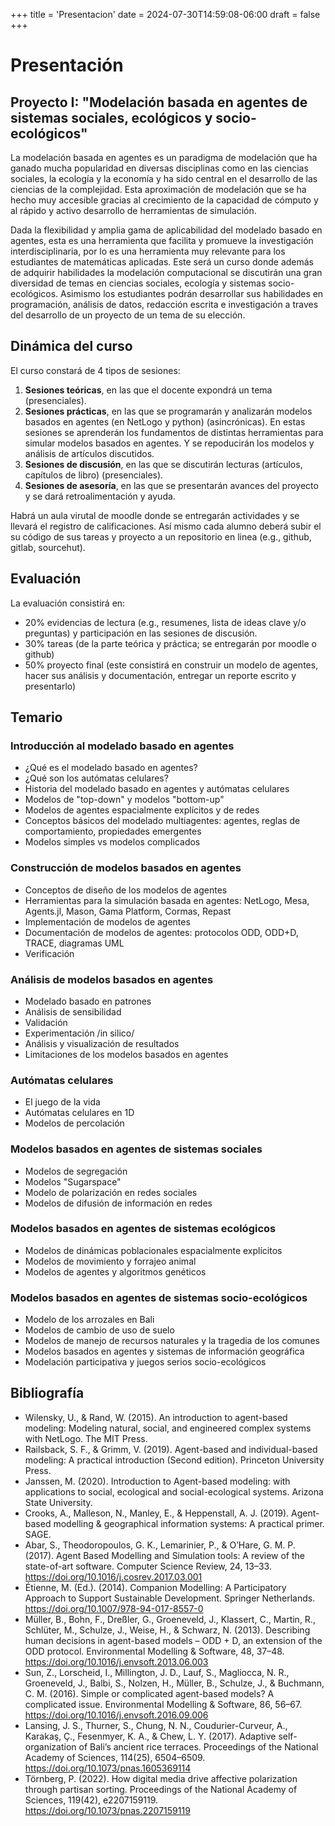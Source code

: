 +++
title = 'Presentacion'
date = 2024-07-30T14:59:08-06:00
draft = false
+++

# Presentación

## Proyecto I: "Modelación basada en agentes de sistemas sociales, ecológicos y socio-ecológicos"

La modelación basada en agentes es un paradigma de modelación que ha ganado mucha popularidad en diversas disciplinas como en las ciencias sociales, la ecología y la economía y ha sido central en el desarrollo de las ciencias de la complejidad. Esta aproximación de modelación que se ha hecho muy accesible gracias al crecimiento de la capacidad de cómputo y al rápido y activo desarrollo de herramientas de simulación.

Dada la flexibilidad y amplia gama de aplicabilidad del modelado basado en agentes, esta es una herramienta que facilita y promueve la investigación interdisciplinaria, por lo es una herramienta muy relevante para los estudiantes de matemáticas aplicadas. Este será un curso donde además de adquirir habilidades la modelación computacional se discutirán una gran diversidad de temas en ciencias sociales, ecología y sistemas socio-ecológicos. Asimismo los estudiantes podrán desarrollar sus habilidades en programación, análisis de datos, redacción escrita e investigación a traves del desarrollo de un proyecto de un tema de su elección.

## Dinámica del curso

El curso constará de 4 tipos de sesiones:

1. **Sesiones teóricas**, en las que el docente expondrá un tema (presenciales).
2. **Sesiones prácticas**, en las que se programarán y analizarán modelos basados en agentes (en NetLogo y python) (asincrónicas). En estas sesiones se aprenderán los fundamentos de distintas herramientas para simular modelos basados en agentes. Y se repoducirán los modelos y análisis de artículos discutidos.
3. **Sesiones de discusión**, en las que se discutirán lecturas (artículos, capítulos de libro) (presenciales).
4. **Sesiones de asesoría**, en las que se presentarán avances del proyecto y se dará retroalimentación y ayuda. 

Habrá un aula virutal de moodle donde se entregarán actividades y se llevará el registro de calificaciones. Así mismo cada alumno deberá subir el su código de sus tareas y proyecto a un repositorio en linea (e.g., github, gitlab, sourcehut).

## Evaluación

La evaluación consistirá en:

- 20% evidencias de lectura (e.g., resumenes, lista de ideas clave y/o preguntas) y participación en las sesiones de discusión.
- 30% tareas (de la parte teórica y práctica; se entregarán por moodle o github)
- 50% proyecto final (este consistirá en construir un modelo de agentes, hacer sus análisis y documentación, entregar un reporte escrito y presentarlo)

## Temario

### Introducción al modelado basado en agentes
- ¿Qué es el modelado basado en agentes?
- ¿Qué son los autómatas celulares?
- Historia del modelado basado en agentes y autómatas celulares
- Modelos de "top-down" y modelos "bottom-up"
- Modelos de agentes espacialmente explícitos y de redes
- Conceptos básicos del modelado multiagentes: agentes, reglas de comportamiento, propiedades emergentes
- Modelos simples vs modelos complicados

### Construcción de modelos basados en agentes
- Conceptos de diseño de los modelos de agentes
- Herramientas para la simulación basada en agentes: NetLogo, Mesa, Agents.jl, Mason, Gama Platform, Cormas, Repast
- Implementación de modelos de agentes
- Documentación de modelos de agentes: protocolos ODD, ODD+D, TRACE, diagramas UML
- Verificación

### Análisis de modelos basados en agentes
- Modelado basado en patrones
- Análisis de sensibilidad
- Validación
- Experimentación /in silico/
- Análisis y visualización de resultados
- Limitaciones de los modelos basados en agentes

### Autómatas celulares
- El juego de la vida
- Autómatas celulares en 1D
- Modelos de percolación

### Modelos basados en agentes de sistemas sociales
- Modelos de segregación
- Modelos "Sugarspace"
- Modelo de polarización en redes sociales
- Modelos de difusión de información en redes

### Modelos basados en agentes de sistemas ecológicos
- Modelos de dinámicas poblacionales espacialmente explícitos 
- Modelos de movimiento y forrajeo animal
- Modelos de agentes y algoritmos genéticos

### Modelos basados en agentes de sistemas socio-ecológicos
- Modelo de los arrozales en Bali
- Modelos de cambio de uso de suelo
- Modelos de manejo de recursos naturales y la tragedia de los comunes
- Modelos basados en agentes y sistemas de información geográfica
- Modelación participativa y juegos serios socio-ecológicos

## Bibliografía
- Wilensky, U., & Rand, W. (2015). An introduction to agent-based modeling: Modeling natural, social, and engineered complex systems with NetLogo. The MIT Press.
- Railsback, S. F., & Grimm, V. (2019). Agent-based and individual-based modeling: A practical introduction (Second edition). Princeton University Press.
- Janssen, M. (2020). Introduction to Agent-based modeling: with applications to social, ecological and social-ecological systems. Arizona State University.
- Crooks, A., Malleson, N., Manley, E., & Heppenstall, A. J. (2019). Agent-based modelling & geographical information systems: A practical primer. SAGE.
- Abar, S., Theodoropoulos, G. K., Lemarinier, P., & O’Hare, G. M. P. (2017). Agent Based Modelling and Simulation tools: A review of the state-of-art software. Computer Science Review, 24, 13–33. https://doi.org/10.1016/j.cosrev.2017.03.001
- Étienne, M. (Ed.). (2014). Companion Modelling: A Participatory Approach to Support Sustainable Development. Springer Netherlands. https://doi.org/10.1007/978-94-017-8557-0
- Müller, B., Bohn, F., Dreßler, G., Groeneveld, J., Klassert, C., Martin, R., Schlüter, M., Schulze, J., Weise, H., & Schwarz, N. (2013). Describing human decisions in agent-based models – ODD + D, an extension of the ODD protocol. Environmental Modelling & Software, 48, 37–48. https://doi.org/10.1016/j.envsoft.2013.06.003
- Sun, Z., Lorscheid, I., Millington, J. D., Lauf, S., Magliocca, N. R., Groeneveld, J., Balbi, S., Nolzen, H., Müller, B., Schulze, J., & Buchmann, C. M. (2016). Simple or complicated agent-based models? A complicated issue. Environmental Modelling & Software, 86, 56–67. https://doi.org/10.1016/j.envsoft.2016.09.006
- Lansing, J. S., Thurner, S., Chung, N. N., Coudurier-Curveur, A., Karakaş, Ç., Fesenmyer, K. A., & Chew, L. Y. (2017). Adaptive self-organization of Bali’s ancient rice terraces. Proceedings of the National Academy of Sciences, 114(25), 6504–6509. https://doi.org/10.1073/pnas.1605369114
- Törnberg, P. (2022). How digital media drive affective polarization through partisan sorting. Proceedings of the National Academy of Sciences, 119(42), e2207159119. https://doi.org/10.1073/pnas.2207159119
